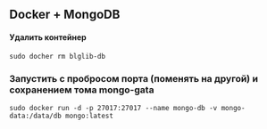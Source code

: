 ## Docker + MongoDB

#### Удалить контейнер

```
sudo docher rm blglib-db
```

### Запустить с пробросом порта (поменять на другой) и сохранением тома mongo-gata
```
sudo docker run -d -p 27017:27017 --name mongo-db -v mongo-data:/data/db mongo:latest
```
